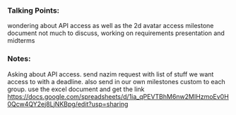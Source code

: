 ### Talking Points:
wondering about API access as well as the 2d avatar access
milestone document
not much to discuss, working on requirements presentation and midterms


### Notes:
Asking about API access. send nazim request with list of stuff we want access to with a deadline.
also send in our own milestones custom to each group. use the excel document and get the link
https://docs.google.com/spreadsheets/d/1ia_qPEVTBhM6nw2MIHzmoEv0H0Qcw4QY2ej8LjNKBpg/edit?usp=sharing

